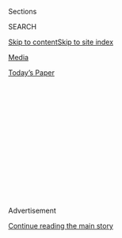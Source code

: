 <div id="app">

<div>

<div>

<div>

<div class="NYTAppHideMasthead css-1q2w90k e1suatyy0">

<div class="section css-ui9rw0 e1suatyy2">

<div class="css-eph4ug er09x8g0">

<div class="css-6n7j50">

</div>

<span class="css-1dv1kvn">Sections</span>

<div class="css-10488qs">

<span class="css-1dv1kvn">SEARCH</span>

</div>

[Skip to content](#site-content)[Skip to site
index](#site-index)

</div>

<div id="masthead-section-label" class="css-1wr3we4 eaxe0e00">

[Media](https://www.nytimes3xbfgragh.onion/section/business/media)

</div>

<div class="css-10698na e1huz5gh0">

</div>

</div>

<div id="masthead-bar-one" class="section hasLinks css-15hmgas e1csuq9d3">

<div class="css-uqyvli e1csuq9d0">

</div>

<div class="css-1uqjmks e1csuq9d1">

</div>

<div class="css-9e9ivx">

[](https://myaccount.nytimes3xbfgragh.onion/auth/login?response_type=cookie&client_id=vi)

</div>

<div class="css-1bvtpon e1csuq9d2">

[Today’s
Paper](https://www.nytimes3xbfgragh.onion/section/todayspaper)

</div>

</div>

</div>

</div>

<div data-aria-hidden="false">

<div id="site-content" data-role="main">

<div>

<div class="css-1aor85t" style="opacity:0.000000001;z-index:-1;visibility:hidden">

<div class="css-1hqnpie">

<div class="css-epjblv">

<span class="css-17xtcya">[Media](/section/business/media)</span><span class="css-x15j1o">|</span><span class="css-fwqvlz">Fox
Settles With Gretchen Carlson Over Roger Ailes Sex Harassment
Claims</span>

</div>

<div class="css-k008qs">

<div class="css-1iwv8en">

<span class="css-18z7m18"></span>

<div>

</div>

</div>

<span class="css-1n6z4y">https://nyti.ms/2cpn7iL</span>

<div class="css-1705lsu">

<div class="css-4xjgmj">

<div class="css-4skfbu" data-role="toolbar" data-aria-label="Social Media Share buttons, Save button, and Comments Panel with current comment count" data-testid="share-tools">

  - 
  - 
  - 
  - 
    
    <div class="css-6n7j50">
    
    </div>

  - 

</div>

</div>

</div>

</div>

</div>

</div>

<div class="css-13pd83m">

</div>

<div id="top-wrapper" class="css-1sy8kpn">

<div id="top-slug" class="css-l9onyx">

Advertisement

</div>

[Continue reading the main
story](#after-top)

<div class="ad top-wrapper" style="text-align:center;height:100%;display:block;min-height:250px">

<div id="top" class="place-ad" data-position="top" data-size-key="top">

</div>

</div>

<div id="after-top">

</div>

</div>

<div id="sponsor-wrapper" class="css-1hyfx7x">

<div id="sponsor-slug" class="css-19vbshk">

Supported by

</div>

[Continue reading the main
story](#after-sponsor)

<div id="sponsor" class="ad sponsor-wrapper" style="text-align:center;height:100%;display:block">

</div>

<div id="after-sponsor">

</div>

</div>

<div class="css-1vkm6nb ehdk2mb0">

# Fox Settles With Gretchen Carlson Over Roger Ailes Sex Harassment Claims

</div>

<div class="css-79elbk" data-testid="photoviewer-wrapper">

<div class="css-z3e15g" data-testid="photoviewer-wrapper-hidden">

</div>

<div class="css-1a48zt4 ehw59r15" data-testid="photoviewer-children">

![<span class="css-16f3y1r e13ogyst0" data-aria-hidden="true">Gretchen
Carlson, a former anchor at Fox News, filed suit on July 6, leading to
Roger Ailes’s ouster two weeks
later.</span><span class="css-cnj6d5 e1z0qqy90" itemprop="copyrightHolder"><span class="css-1ly73wi e1tej78p0">Credit...</span><span><span>Bryan
Anselm for The New York
Times</span></span></span>](https://static01.graylady3jvrrxbe.onion/images/2016/09/07/business/07fox1/07fox1-articleInline.jpg?quality=75&auto=webp&disable=upscale)

</div>

</div>

<div class="css-xt80pu e12qa4dv0">

<div class="css-18e8msd">

<div class="css-vp77d3 epjyd6m0">

<div class="css-1baulvz">

By [<span class="css-1baulvz" itemprop="name">Michael M.
Grynbaum</span>](http://www.nytimes3xbfgragh.onion/by/michael-m-grynbaum)
and [<span class="css-1baulvz last-byline" itemprop="name">John
Koblin</span>](https://www.nytimes3xbfgragh.onion/by/john-koblin)

</div>

</div>

  - Sept. 6,
    2016

  - 
    
    <div class="css-4xjgmj">
    
    <div class="css-d8bdto" data-role="toolbar" data-aria-label="Social Media Share buttons, Save button, and Comments Panel with current comment count" data-testid="share-tools">
    
      - 
      - 
      - 
      - 
        
        <div class="css-6n7j50">
        
        </div>
    
      - 
    
    </div>
    
    </div>

</div>

</div>

<div class="section meteredContent css-1r7ky0e" name="articleBody" itemprop="articleBody">

<div class="css-1fanzo5 StoryBodyCompanionColumn">

<div class="css-53u6y8">

Fox News’s parent company spent $20 million on Tuesday to settle a
lawsuit brought by a former anchor, Gretchen Carlson, whose allegations
of sexual harassment toppled the network’s powerful chairman, Roger
Ailes, and engulfed the company in crisis.

But if the settlement was meant to signal the close of a damaging
chapter for the network, it fell short. Fox’s newsroom was hit minutes
later by a new shock wave: Greta Van Susteren, one of the channel’s
best-known and longest-serving hosts, was leaving, effective
immediately.

Network officials insisted that the timing was coincidental. But the
settlement, combined with Ms. Van Susteren’s abrupt departure,
underscored the continuing tumult inside Fox News, whose newsroom, once
proudly defiant, has been besieged this summer by new allegations of
harassment and persistent rumors about turnover in the on-air and
executive ranks.

These days, it seems, the end of one Fox drama is only the start of
another.

Stars like Megyn Kelly and Bill O’Reilly have contracts that expire next
year, and Ms. Van Susteren’s exit on Tuesday was taken as an unsettling
sign of change. It is unclear whether Fox News, without Mr. Ailes at the
helm, can maintain its political clout in a disruptive election season.

</div>

</div>

<div class="css-1fanzo5 StoryBodyCompanionColumn">

<div class="css-53u6y8">

The uproar is somewhat puzzling for Rupert Murdoch and his sons, James
and Lachlan, who control Fox News’s owner, 21st Century Fox. They say
they have taken extraordinary steps to address problems at the network,
which is still the highest-ranked cable news network in the country,
beginning with their swift removal of Mr. Ailes.

Specialists in employment law described the $20 million payout to Ms.
Carlson — a figure confirmed by a person briefed on the agreement — as
among the largest-known settlements for a single-plaintiff sexual
harassment suit. (Mr. Ailes, who received $40 million from Fox as part
of his exit agreement, is not paying any portion of the settlement.)

Fox has also settled with at least two other women who came forward with
complaints about Mr. Ailes, the person
said.

<div class="css-79elbk" data-testid="photoviewer-wrapper">

<div class="css-z3e15g" data-testid="photoviewer-wrapper-hidden">

</div>

<div class="css-1a48zt4 ehw59r15" data-testid="photoviewer-children">

<div class="css-zgakxe erfvjey0">

<span class="css-1ly73wi e1tej78p0">Image</span>

<div class="css-zjzyr8">

<div data-testid="lazyimage-container" style="height:258.4561403508772px">

</div>

</div>

</div>

<span class="css-16f3y1r e13ogyst0" data-aria-hidden="true">Greta Van
Susteren</span><span class="css-cnj6d5 e1z0qqy90" itemprop="copyrightHolder"><span class="css-1ly73wi e1tej78p0">Credit...</span><span>Charles
Dharapak/Associated Press</span></span>

</div>

</div>

And the company issued a rare public apology to Ms. Carlson, “for the
fact that Gretchen was not treated with the respect and dignity that she
and all of our colleagues deserve.”

</div>

</div>

<div class="css-1fanzo5 StoryBodyCompanionColumn">

<div class="css-53u6y8">

But tensions remain among the network rank-and-file. Mr. Murdoch, who
now presides over Fox News as executive chairman, kept in place several
of Mr. Ailes’s most loyal deputies and recently [promoted them to
leadership
roles](http://www.nytimes3xbfgragh.onion/2016/08/13/business/media/fox-news-leadership.html),
troubling employees who had hoped for a clean slate.

The reasons behind Ms. Van Susteren’s departure remained murky, but
people on both sides of the negotiations pointed to an icy meeting in
July between Ms. Van Susteren and Rupert Murdoch as a turning point in
her tenure.

Days after Mr. Ailes’s exit, Ms. Van Susteren met with Mr. Murdoch in
his second-floor office inside Fox’s Manhattan headquarters. The anchor,
accompanied by her husband and agent, John P. Coale, requested more
favorable terms to her contract — which was not immediately up for
renewal — and cited an exit clause that allowed her to leave the network
in the event that Mr. Ailes was no longer chairman.

Mr. Murdoch was not impressed, both sides say. “It was tense,” Mr. Coale
recalled in a telephone interview on Tuesday.

Late last week, Ms. Van Susteren informed Fox that she planned to invoke
her exit clause. But she woke up on Tuesday fully expecting to tape her
prime-time show, “On the Record,” that evening. Instead, Mr. Coale said,
“someone came to our house and delivered two letters” from the network.
The message: “She’s out.”

It was so abrupt that a large-scale poster of Ms. Van Susteren, who
routinely beat the cable competition in her 7 p.m. time slot, was still
displayed outside Fox’s Manhattan building when the announcement went
out. (The poster was removed later on Tuesday.) Inside the channel’s
Washington bureau, newspapers sat untouched outside Ms. Van Susteren’s
still-full office.

Ms. Van Susteren had [initially defended Mr.
Ailes](http://www.nytimes3xbfgragh.onion/2016/07/08/business/media/gretchen-carlson-suit-against-fox-news-head-forces-network-to-face-changing-mores.html),
calling Ms. Carlson “disgruntled” and saying that the timing of her
lawsuit “is very suspicious.” But on Tuesday, in [a farewell
post](https://www.facebookcorewwwi.onion/greta/photos/a.162242790457256.36266.158671177481084/1423804617634394/?type=3&theater)
on Facebook, Ms. Van Susteren wrote: “Fox has not felt like home to me
for a few years.”

</div>

</div>

<div class="css-1fanzo5 StoryBodyCompanionColumn">

<div class="css-53u6y8">

Mr. Coale, in the interview, echoed that sentiment. “There’s so much
chaos” at Fox, he said. “It’s very hard to work there.”

<div class="css-79elbk" data-testid="photoviewer-wrapper">

<div class="css-z3e15g" data-testid="photoviewer-wrapper-hidden">

</div>

<div class="css-1a48zt4 ehw59r15" data-testid="photoviewer-children">

<div class="css-zgakxe erfvjey0">

<span class="css-1ly73wi e1tej78p0">Image</span>

<div class="css-zjzyr8">

<div data-testid="lazyimage-container" style="height:580px">

</div>

</div>

</div>

<span class="css-16f3y1r e13ogyst0" data-aria-hidden="true">Roger
Ailes.</span><span class="css-cnj6d5 e1z0qqy90" itemprop="copyrightHolder"><span class="css-1ly73wi e1tej78p0">Credit...</span><span>Charles
Sykes/Invision, via Associated Press</span></span>

</div>

</div>

Asked why his wife had exercised the exit clause, Mr. Coale said,
“There’s more than meets the eye,” adding that there “might be
litigation in the future.” But he provided no further details. Ms. Van
Susteren, on Facebook, wrote that she had to leave the network now
because of a time limit on her exit clause.

Brit Hume, a veteran Fox political anchor, took over hosting duties for
Ms. Van Susteren’s show on Tuesday and is expected to continue through
the election. “I count Greta a friend and I’m sorry to see her go,” Mr.
Hume said at the conclusion of Tuesday’s broadcast.

Although she has been a Fox fixture since 2002, Ms. Van Susteren does
not command the same star power as Ms. Kelly or Mr. O’Reilly. Fox News
executives on Tuesday dismissed the notion that her departure signaled
tough times ahead, noting that the channel has scored record ratings
this year. “Fox News has never been stronger,” the network’s
co-presidents, Jack Abernethy and Bill Shine, said in a statement.

Ms. Van Susteren’s exit was viewed by Fox officials as a less
consequential development than the company’s settlement with Ms.
Carlson, whose suit initially faced a legal challenge from Mr. Ailes.

The evidence that Ms. Carlson had against Mr. Ailes was damning,
according to another person with knowledge of the settlement: For a year
and a half, she had recorded her meetings with Mr. Ailes on her mobile
phone. (In an [interview with The New York
Times](http://www.nytimes3xbfgragh.onion/2016/07/13/business/media/gretchen-carlson-fox-news-interview.html)
in July, Ms. Carlson said she recalled “between six and 10”
conversations with Mr. Ailes when the chairman made provocative
comments.)

</div>

</div>

<div class="css-1fanzo5 StoryBodyCompanionColumn">

<div class="css-53u6y8">

Most of the remarks that she attributed to Mr. Ailes in her lawsuit —
including lines like, “I think you and I should have had a sexual
relationship a long time ago, and then you’d be good and better and I’d
be good and better” — were taken straight from those recordings, the
person said.

Officials at 21st Century Fox became aware of the recordings about three
weeks after Ms. Carlson filed her lawsuit, the person said, after Ms.
Carlson’s lawyers spoke to investigators from Paul, Weiss, Rifkind,
Wharton & Garrison, the law firm hired to look into the accusations
against Mr. Ailes. (About 20 women at Fox have come forward during the
firm’s inquiry to describe inappropriate behavior by Mr. Ailes.)

Settlement talks started shortly thereafter, and a deal was reached in
mid-August, the person said. Ms. Carlson sued Mr. Ailes alone, but 21st
Century Fox, which acts as Mr. Ailes’s corporate indemnifier, will pay
the settlement. As part of the arrangement, which was first [reported on
Tuesday by Vanity
Fair](http://www.vanityfair.com/news/2016/09/fox-news-settles-with-gretchen-carlson-for-20-million),
Ms. Carlson signed a confidentiality agreement.

In a sign that Ms. Carlson is not going to shrink from the spotlight,
she recently hired the power publicist Cindi Berger of PMK BNC to
represent her. She issued a statement on Tuesday saying she was “ready
to move on to the next chapter of my life, in which I will redouble my
efforts to empower women in the workplace.”

</div>

</div>

</div>

<div>

</div>

<div>

</div>

<div>

</div>

<div>

<div id="bottom-wrapper" class="css-1ede5it">

<div id="bottom-slug" class="css-l9onyx">

Advertisement

</div>

[Continue reading the main
story](#after-bottom)

<div id="bottom" class="ad bottom-wrapper" style="text-align:center;height:100%;display:block;min-height:90px">

</div>

<div id="after-bottom">

</div>

</div>

</div>

</div>

</div>

## Site Index

<div>

</div>

## Site Information Navigation

  - [© <span>2020</span> <span>The New York Times
    Company</span>](https://help.nytimes3xbfgragh.onion/hc/en-us/articles/115014792127-Copyright-notice)

<!-- end list -->

  - [NYTCo](https://www.nytco.com/)
  - [Contact
    Us](https://help.nytimes3xbfgragh.onion/hc/en-us/articles/115015385887-Contact-Us)
  - [Work with us](https://www.nytco.com/careers/)
  - [Advertise](https://nytmediakit.com/)
  - [T Brand Studio](http://www.tbrandstudio.com/)
  - [Your Ad
    Choices](https://www.nytimes3xbfgragh.onion/privacy/cookie-policy#how-do-i-manage-trackers)
  - [Privacy](https://www.nytimes3xbfgragh.onion/privacy)
  - [Terms of
    Service](https://help.nytimes3xbfgragh.onion/hc/en-us/articles/115014893428-Terms-of-service)
  - [Terms of
    Sale](https://help.nytimes3xbfgragh.onion/hc/en-us/articles/115014893968-Terms-of-sale)
  - [Site
    Map](https://spiderbites.nytimes3xbfgragh.onion)
  - [Help](https://help.nytimes3xbfgragh.onion/hc/en-us)
  - [Subscriptions](https://www.nytimes3xbfgragh.onion/subscription?campaignId=37WXW)

</div>

</div>

</div>

</div>
